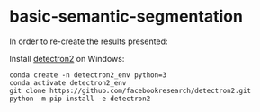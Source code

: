 # basic-semantic-segmentation

In order to re-create the results presented:

Install [detectron2](https://github.com/facebookresearch/detectron2) on Windows:
```
conda create -n detectron2_env python=3
conda activate detectron2_env
git clone https://github.com/facebookresearch/detectron2.git
python -m pip install -e detectron2
```
